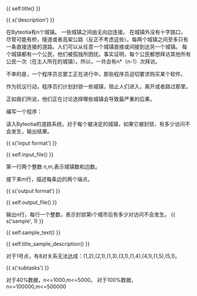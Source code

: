 {{ self.title() }}

{{ s('description') }}

在Byteotia有n个城镇。 一些城镇之间由无向边连接。 在城镇外没有十字路口，尽管可能有桥，隧道或者高架公路（反正不考虑这些）。每两个城镇之间至多只有一条直接连接的道路。人们可以从任意一个城镇直接或间接到达另一个城镇。 每个城镇都有一个公民，他们被孤独所困扰。事实证明，每个公民都想拜访其他所有公民一次（在主人所在的城镇）。所以，一共会有n*（n-1）次拜访。

不幸的是，一个程序员总罢工正在进行中，那些程序员迫切要求购买某个软件。

作为抗议行动，程序员们计划封锁一些城镇，阻止人们进入，离开或者路过那里。

正如我们所说，他们正在讨论选择哪些城镇会导致最严重的后果。

编写一个程序：

读入Byteotia的道路系统，对于每个被决定的城镇，如果它被封锁，有多少访问不会发生，输出结果。

{{ s('input format') }}

{{ self.input_file() }}

第一行两个整数 n,m,表示城镇数和边数。

接下来m行，描述每条边的两个端点。

{{ s('output format') }}

{{ self.output_file() }}

输出n行，每行一个整数，表示封锁第i个城市后有多少对访问不会发生。
{{ s('sample', 1) }}

{{ self.sample_text() }}

{{ self.title_sample_description() }}

对于1号点，有8对关系无法达成：(1,2),(2,1),(1,3),(3,1),(1,4),(4,1),(1,5),(5,1)。

{{ s('subtasks') }}

对于40%数据，n<=1000,m<=5000。
对于100%数据，n<=100000,m<=500000